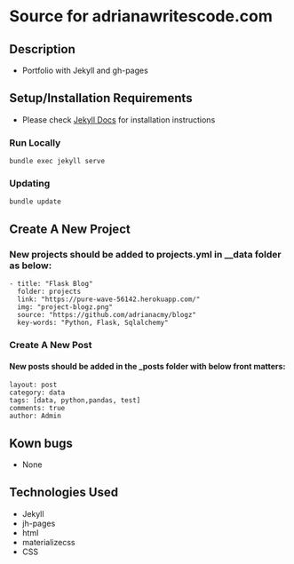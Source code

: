 # Source for adrianawritescode.com

## Description

- Portfolio with Jekyll and gh-pages

## Setup/Installation Requirements

- Please check [Jekyll Docs](https://jekyllrb.com/docs/installation/) for installation instructions 

### Run Locally

```
bundle exec jekyll serve
```

### Updating

```
bundle update
```

## Create A New Project

### New projects should be added to projects.yml in __data folder as below:

```
- title: "Flask Blog"
  folder: projects
  link: "https://pure-wave-56142.herokuapp.com/"
  img: "project-blogz.png"
  source: "https://github.com/adrianacmy/blogz"
  key-words: "Python, Flask, Sqlalchemy"
```

### Create A New Post

#### New posts should be added in the _posts folder with below front matters:

```
layout: post
category: data
tags: [data, python,pandas, test]
comments: true
author: Admin

```

## Kown bugs

- None

## Technologies Used

- Jekyll
- jh-pages
- html
- materializecss
- CSS